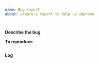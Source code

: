 ```yaml
---
name: Bug report
about: Create a report to help us improve

---
```


**Describe the bug**
<!---
A clear and concise description of what the bug is.
-->
**To reproduce**
<!---
Paste the command in the space below
-->
```

```

**Log**
<!--
Run the program with --log-level DEBUG and paste the output in the space below
-->
```

```
